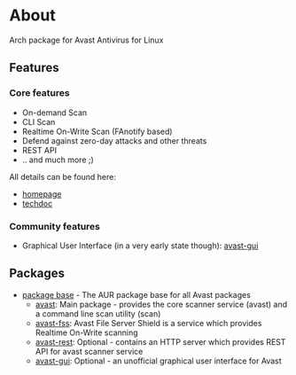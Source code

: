 # About

Arch package for Avast Antivirus for Linux 

## Features

### Core features

- On-demand Scan
- CLI Scan
- Realtime On-Write Scan (FAnotify based)
- Defend against zero-day attacks and other threats
- REST API
- .. and much more ;)

All details can be found here:

- [homepage](https://www.avast.com/business/products/linux-antivirus)
- [techdoc](https://repo.avcdn.net/linux-av/doc/avast-techdoc.pdf)

### Community features

- Graphical User Interface (in a very early state though): [avast-gui](https://github.com/secure-diversITy/arch_avast-gui)

## Packages

* [package base](https://aur.archlinux.org/pkgbase/avast/) - The AUR package base for all Avast packages
  * [avast](https://aur.archlinux.org/packages/avast/): Main package - provides the core scanner service (avast) and a command line scan utility (scan)
  * [avast-fss](https://aur.archlinux.org/packages/avast-fss/): Avast File Server Shield is a service which provides Realtime On-Write scanning
  * [avast-rest](https://aur.archlinux.org/packages/avast-rest/): Optional - contains an HTTP server which provides REST API for avast scanner service
  * [avast-gui](https://aur.archlinux.org/packages/avast-gui/): Optional - an unofficial graphical user interface for Avast

